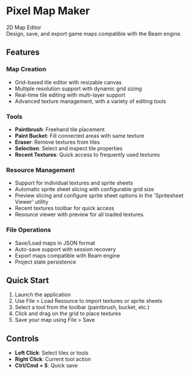 # Pixel Map Maker

2D Map Editor  
Design, save, and export game maps compatible with the Beam engine.

## Features

### Map Creation

- Grid-based tile editor with resizable canvas
- Multiple resolution support with dynamic grid sizing
- Real-time tile editing with multi-layer support
- Advanced texture management, with a variety of editing tools

### Tools

- **Paintbrush**: Freehand tile placement
- **Paint Bucket**: Fill connected areas with same texture
- **Eraser**: Remove textures from tiles
- **Selection**: Select and inspect tile properties
- **Recent Textures**: Quick access to frequently used textures

### Resource Management

- Support for individual textures and sprite sheets
- Automatic sprite sheet slicing with configurable grid size
- Preview slicing and configure sprite sheet options in the 'Spritesheet Viewer' utility
- Recent textures toolbar for quick access
- Resource viewer with preview for all loaded textures.

### File Operations

- Save/Load maps in JSON format
- Auto-save support with session recovery
- Export maps compatible with Beam engine
- Project state persistence

## Quick Start

1. Launch the application
2. Use File > Load Resource to import textures or sprite sheets
3. Select a tool from the toolbar (paintbrush, bucket, etc.)
4. Click and drag on the grid to place textures
5. Save your map using File > Save

## Controls

- **Left Click**: Select tiles or tools
- **Right Click**: Current tool action
- **Ctrl/Cmd + S**: Quick save

